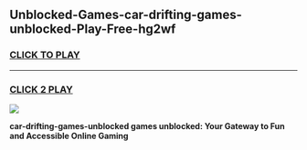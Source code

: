 
## Unblocked-Games-car-drifting-games-unblocked-Play-Free-hg2wf
<h3>
<a href="https://premium76.site?title=car-drifting-games-unblocked&ref=21A">CLICK TO PLAY</a></h3>
<hr>

<h3>
<a href="https://premium76.site?title=car-drifting-games-unblocked&ref=21A">CLICK 2 PLAY</a>
  
</h3>

<a href="https://premium76.site?title=car-drifting-games-unblocked&ref=21A"><img src="https://clearcache.store/games.png"></a>


**car-drifting-games-unblocked games unblocked: Your Gateway to Fun and Accessible Online Gaming**
